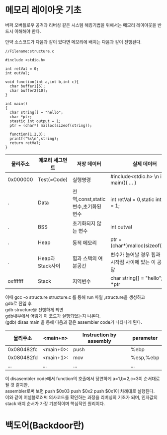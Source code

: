 # 메모리 레이아웃 기초

버퍼 오버플로우 공격과 리버싱 같은 시스템 해킹기법을 위해서는 메모리 레이아웃을 반드시 이해해야 한다. 

만약 소스코드가 다음과 같이 있다면 메모리에 배치는 다음과 같이 진행된다.

```
//Filename:structure.c

#include <stdio.h>

int retVal = 0;
int outVal;

void function(int a,int b,int c){
  char buffer1[5];
  char buffer2[10];
}

int main()
{
  char string[] = "hello";
  char *ptr;
  stastic int output = 1;
  ptr = (char*) malloc(sizeof(string));
  
  function(1,2,3);
  printf("%s\n",string);
  return retVal;
}
```

|물리주소|메모리 세그먼트|저장 데이터|실제 데이터|
|------|---|---|-----|
|0x000000|Test(=Code)|실행명령|#include<stdio.h> \n int main(){ ... }|
|.|Data|전역,const,static 변수,초기화된 변수|int retVal = 0,static int output = 1;|
|.|BSS|초기화되지 않는 변수|int outval|
|.|Heap|동적 메모리|ptr = (char*)malloc(sizeof(string))|
|.|Heap과 Stack사이|힙과 스택의 여분공간|변수가 늘어날 경우 힙과 스택의 시작점 사이에 있는 이 공간에 할당|
|oxffffff|Stack|지역변수|char string[] = "hello";, char *ptr|


이때 gcc -o structure structure.c 를 통해 run 파일 ,structure을 생성하고  
gdb로 진입 후   
gdb structure을 진행하게 되면  
gdb내부에서 어떻게 이 코드가 실행되었는지 나온다.  
(gdb) disas main 을 통해 다음과 같은 assembler code가 나타나게 된다.

|물리주소|<main+n>|Instruction by assembly|parameter|
|-|-|-|-|
|0x080482fc|<main+0>:|push|%ebp|
|0x080482fd|<main+1>:|mov|%esp,%ebp|
|...|...|...|...|

이 disasembler code에서 function의 호출에서 당연하게 a=1,b=2,c=3이 순서대로 될 것 같지만,  
assembler로써 보면 push $0x03 push $0x2 push $0x1이 차례대로 실행된다.   
이와 같이 어셈블로러써 의사코드를 확인하는 과정을 리버싱의 기초가 되며, 인자값의 stack 배치 순서가 가장 기본적이며 핵심적인 원리이다.  


# 백도어(Backdoor란)


